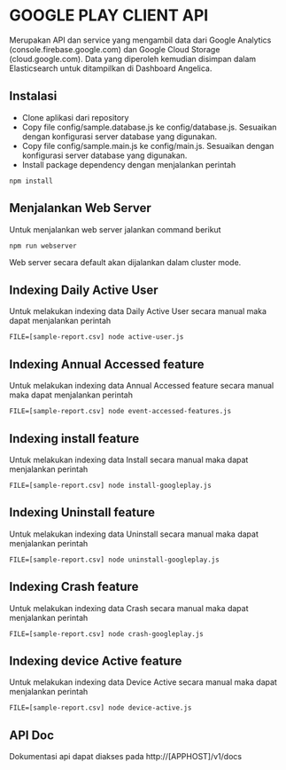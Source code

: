 # GOOGLE PLAY CLIENT API
Merupakan API dan service yang mengambil data dari Google Analytics (console.firebase.google.com) dan Google Cloud Storage (cloud.google.com). Data yang diperoleh kemudian disimpan dalam Elasticsearch untuk ditampilkan di Dashboard Angelica. 

## Instalasi
- Clone aplikasi dari repository
- Copy file config/sample.database.js ke config/database.js. Sesuaikan dengan konfigurasi server database yang digunakan.
- Copy file config/sample.main.js ke config/main.js. Sesuaikan dengan konfigurasi server database yang digunakan.
- Install package dependency dengan menjalankan perintah
```
npm install
```
## Menjalankan Web Server
Untuk menjalankan web server jalankan command berikut
```
npm run webserver
```
Web server secara default akan dijalankan dalam cluster mode.

## Indexing Daily Active User
Untuk melakukan indexing data Daily Active User secara manual maka dapat menjalankan perintah
```
FILE=[sample-report.csv] node active-user.js
```

## Indexing Annual Accessed feature
Untuk melakukan indexing data Annual Accessed feature secara manual maka dapat menjalankan perintah
```
FILE=[sample-report.csv] node event-accessed-features.js
```

## Indexing install feature
Untuk melakukan indexing data Install secara manual maka dapat menjalankan perintah
```
FILE=[sample-report.csv] node install-googleplay.js
```

## Indexing Uninstall feature
Untuk melakukan indexing data Uninstall secara manual maka dapat menjalankan perintah
```
FILE=[sample-report.csv] node uninstall-googleplay.js
```

## Indexing Crash feature
Untuk melakukan indexing data Crash secara manual maka dapat menjalankan perintah
```
FILE=[sample-report.csv] node crash-googleplay.js
```


## Indexing device Active feature
Untuk melakukan indexing data Device Active secara manual maka dapat menjalankan perintah
```
FILE=[sample-report.csv] node device-active.js
```

## API Doc
Dokumentasi api dapat diakses pada http://[APPHOST]/v1/docs
